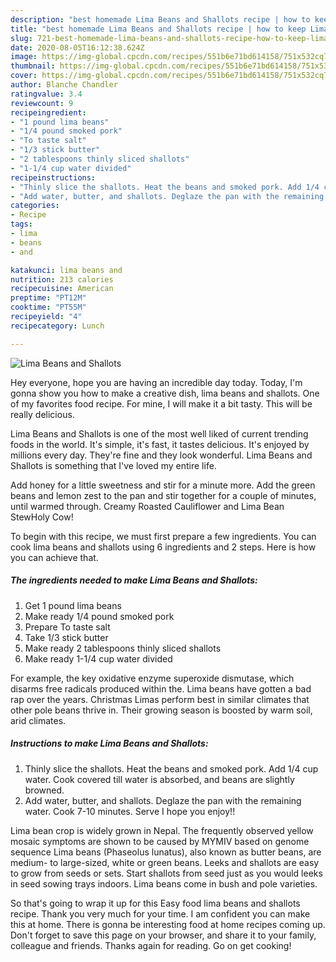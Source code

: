```yaml
---
description: "best homemade Lima Beans and Shallots recipe | how to keep Lima Beans and Shallots"
title: "best homemade Lima Beans and Shallots recipe | how to keep Lima Beans and Shallots"
slug: 721-best-homemade-lima-beans-and-shallots-recipe-how-to-keep-lima-beans-and-shallots
date: 2020-08-05T16:12:38.624Z
image: https://img-global.cpcdn.com/recipes/551b6e71bd614158/751x532cq70/lima-beans-and-shallots-recipe-main-photo.jpg
thumbnail: https://img-global.cpcdn.com/recipes/551b6e71bd614158/751x532cq70/lima-beans-and-shallots-recipe-main-photo.jpg
cover: https://img-global.cpcdn.com/recipes/551b6e71bd614158/751x532cq70/lima-beans-and-shallots-recipe-main-photo.jpg
author: Blanche Chandler
ratingvalue: 3.4
reviewcount: 9
recipeingredient:
- "1 pound lima beans"
- "1/4 pound smoked pork"
- "To taste salt"
- "1/3 stick butter"
- "2 tablespoons thinly sliced shallots"
- "1-1/4 cup water divided"
recipeinstructions:
- "Thinly slice the shallots. Heat the beans and smoked pork. Add 1/4 cup water. Cook covered till water is absorbed, and beans are slightly browned."
- "Add water, butter, and shallots. Deglaze the pan with the remaining water. Cook 7-10 minutes. Serve I hope you enjoy!!"
categories:
- Recipe
tags:
- lima
- beans
- and

katakunci: lima beans and 
nutrition: 213 calories
recipecuisine: American
preptime: "PT12M"
cooktime: "PT55M"
recipeyield: "4"
recipecategory: Lunch

---
```



![Lima Beans and Shallots](https://img-global.cpcdn.com/recipes/551b6e71bd614158/751x532cq70/lima-beans-and-shallots-recipe-main-photo.jpg)

Hey everyone, hope you are having an incredible day today. Today, I'm gonna show you how to make a creative dish, lima beans and shallots. One of my favorites food recipe. For mine, I will make it a bit tasty. This will be really delicious.

Lima Beans and Shallots is one of the most well liked of current trending foods in the world. It's simple, it's fast, it tastes delicious. It's enjoyed by millions every day. They're fine and they look wonderful. Lima Beans and Shallots is something that I've loved my entire life.

Add honey for a little sweetness and stir for a minute more. Add the green beans and lemon zest to the pan and stir together for a couple of minutes, until warmed through. Creamy Roasted Cauliflower and Lima Bean StewHoly Cow!


To begin with this recipe, we must first prepare a few ingredients. You can cook lima beans and shallots using 6 ingredients and 2 steps. Here is how you can achieve that.

<!--inarticleads1-->

##### The ingredients needed to make Lima Beans and Shallots:

1. Get 1 pound lima beans
1. Make ready 1/4 pound smoked pork
1. Prepare To taste salt
1. Take 1/3 stick butter
1. Make ready 2 tablespoons thinly sliced shallots
1. Make ready 1-1/4 cup water divided


For example, the key oxidative enzyme superoxide dismutase, which disarms free radicals produced within the. Lima beans have gotten a bad rap over the years. Christmas Limas perform best in similar climates that other pole beans thrive in. Their growing season is boosted by warm soil, arid climates. 

<!--inarticleads2-->

##### Instructions to make Lima Beans and Shallots:

1. Thinly slice the shallots. Heat the beans and smoked pork. Add 1/4 cup water. Cook covered till water is absorbed, and beans are slightly browned.
1. Add water, butter, and shallots. Deglaze the pan with the remaining water. Cook 7-10 minutes. Serve I hope you enjoy!!


Lima bean crop is widely grown in Nepal. The frequently observed yellow mosaic symptoms are shown to be caused by MYMIV based on genome sequence Lima beans (Phaseolus lunatus), also known as butter beans, are medium- to large-sized, white or green beans. Leeks and shallots are easy to grow from seeds or sets. Start shallots from seed just as you would leeks in seed sowing trays indoors. Lima beans come in bush and pole varieties. 

So that's going to wrap it up for this Easy food lima beans and shallots recipe. Thank you very much for your time. I am confident you can make this at home. There is gonna be interesting food at home recipes coming up. Don't forget to save this page on your browser, and share it to your family, colleague and friends. Thanks again for reading. Go on get cooking!
